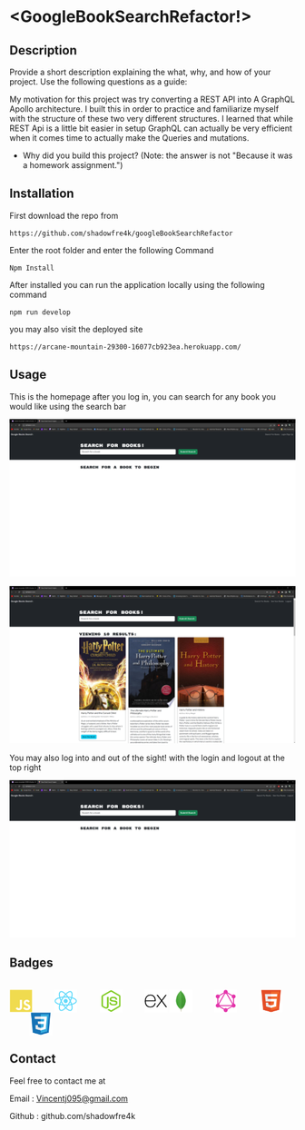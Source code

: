 # <GoogleBookSearchRefactor!>

## Description

Provide a short description explaining the what, why, and how of your project. Use the following questions as a guide:

My motivation for this project was try converting a REST API into A GraphQL Apollo architecture. I built this in order to practice and familiarize myself with the structure of these two very different structures.
I learned that while REST Api is a little bit easier in setup GraphQL can actually be very efficient when it comes time to actually make the Queries and mutations.

- Why did you build this project? (Note: the answer is not "Because it was a homework assignment.")

## Installation

First download the repo from

    https://github.com/shadowfre4k/googleBookSearchRefactor

Enter the root folder and enter the following Command

    Npm Install

After installed you can run the application locally using the following command

    npm run develop

you may also visit the deployed site

    https://arcane-mountain-29300-16077cb923ea.herokuapp.com/

## Usage

This is the homepage after you log in, you can search for any book you would like using the search bar

![Homepage](./assets/images/Screenshot%201.png)

![HomepagePostLogin](./assets/images/Screenshot%203.png)

You may also log into and out of the sight! with the login and logout at the top right

![HomepagePostLogin](./assets/images/Screenshot%202.png)

## Badges

<div style="display: inline_block"><br>
  <img height="40" align="center" alt="Js" height="30" width="40" src="https://raw.githubusercontent.com/devicons/devicon/master/icons/javascript/javascript-plain.svg">
 &nbsp;&nbsp;&nbsp;&nbsp;&nbsp;&nbsp;&nbsp;&nbsp;
  <img height="40" align="center" alt="React" height="30" width="40" src="https://raw.githubusercontent.com/devicons/devicon/master/icons/react/react-original.svg">
 &nbsp;&nbsp;&nbsp;&nbsp;&nbsp;&nbsp;&nbsp;&nbsp;
 <img height="40" align="center" alt="Node" height="30" width="40" src="https://raw.githubusercontent.com/devicons/devicon/master/icons/nodejs/nodejs-original.svg">
 &nbsp;&nbsp;&nbsp;&nbsp;&nbsp;&nbsp;&nbsp;&nbsp;
 <img height="40" align="center"  height="30" width="40" src="https://raw.githubusercontent.com/devicons/devicon/master/icons/express/express-original.svg">
 
 <img height="40" align="center" alt="MongoDB" height="30" width="40" src="https://raw.githubusercontent.com/devicons/devicon/master/icons/mongodb/mongodb-original.svg">
 &nbsp;&nbsp;&nbsp;&nbsp;&nbsp;&nbsp;&nbsp;&nbsp;
 <img height="40" align="center" alt="GraphQL" height="30" width="40" src="https://raw.githubusercontent.com/devicons/devicon/master/icons/graphql/graphql-plain.svg">
 &nbsp;&nbsp;&nbsp;&nbsp;&nbsp;&nbsp;&nbsp;&nbsp;
  <img height="40" align="center" alt="HTML" height="30" width="40" src="https://raw.githubusercontent.com/devicons/devicon/master/icons/html5/html5-original.svg">
 &nbsp;&nbsp;&nbsp;&nbsp;&nbsp;&nbsp;&nbsp;&nbsp;
  <img height="40" align="center" alt="Chris-CSS" height="30" width="40" src="https://raw.githubusercontent.com/devicons/devicon/master/icons/css3/css3-original.svg">
  &nbsp;&nbsp;&nbsp;&nbsp;&nbsp;&nbsp;&nbsp;&nbsp;
</div>

## Contact

Feel free to contact me at

Email : Vincentj095@gmail.com

Github : github.com/shadowfre4k
